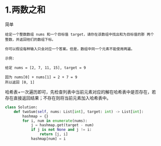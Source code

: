 # 1.两数之和

简单

```
给定一个整数数组 nums 和一个目标值 target，请你在该数组中找出和为目标值的那 两个 整数，并返回他们的数组下标。

你可以假设每种输入只会对应一个答案。但是，数组中同一个元素不能使用两遍。 

示例:

给定 nums = [2, 7, 11, 15], target = 9

因为 nums[0] + nums[1] = 2 + 7 = 9
所以返回 [0, 1]
```

哈希表+一次遍历即可，先检查列表中当前元素对应的解在哈希表中是否存在，若存在直接返回结果；不存在则将当前元素加入哈希表中。



```python
class Solution:
    def twoSum(self, nums: List[int], target: int) -> List[int]:
        hashmap = {}
        for i, num in enumerate(nums):
            j = hashmap.get(target - num)
            if j is not None and j != i:
                return [j, i]
            hashmap[num] = i

```



